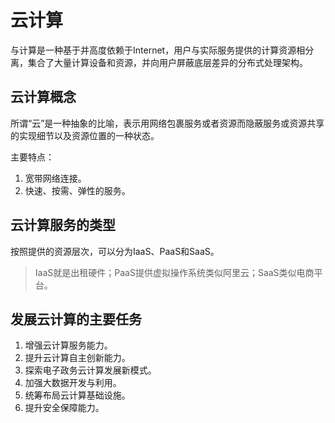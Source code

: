 # 云计算

与计算是一种基于并高度依赖于Internet，用户与实际服务提供的计算资源相分离，集合了大量计算设备和资源，并向用户屏蔽底层差异的分布式处理架构。

## 云计算概念

所谓“云”是一种抽象的比喻，表示用网络包裹服务或者资源而隐蔽服务或资源共享的实现细节以及资源位置的一种状态。

主要特点：

1. 宽带网络连接。
2. 快速、按需、弹性的服务。

## 云计算服务的类型

按照提供的资源层次，可以分为IaaS、PaaS和SaaS。

> IaaS就是出租硬件；PaaS提供虚拟操作系统类似阿里云；SaaS类似电商平台。

## 发展云计算的主要任务

1. 增强云计算服务能力。
2. 提升云计算自主创新能力。
3. 探索电子政务云计算发展新模式。
4. 加强大数据开发与利用。
5. 统筹布局云计算基础设施。
6. 提升安全保障能力。